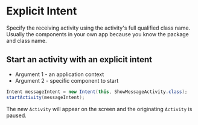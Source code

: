 # Explicit Intent

Specify the receiving activity using the activity's full qualified class name. Usually the components in your own app because you know the package and class name.

## Start an activity with an explicit intent
+ Argument 1 - an application context
+ Argument 2 - specific component to start
```java
Intent messageIntent = new Intent(this, ShowMessageActivity.class);
startActivity(messageIntent);
```
The new `Activity` will appear on the screen and the originating `Activity` is paused.





